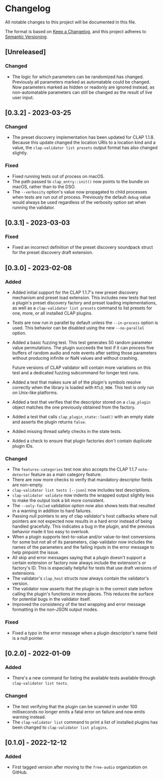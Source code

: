 # Changelog

All notable changes to this project will be documented in this file.

The format is based on [Keep a Changelog](https://keepachangelog.com/en/1.0.0/),
and this project adheres to [Semantic
Versioning](https://semver.org/spec/v2.0.0.html).

## [Unreleased]

### Changed

- The logic for which parameters can be randomized has changed. Previously all
  parameters marked as automatable could be changed. Now parameters marked as
  hidden or readonly are ignored instead, as non-automatable parameters can
  still be changed as the result of live user input.

## [0.3.2] - 2023-03-25

### Changed

- The preset discovery implementation has been updated for CLAP 1.1.8. Because
  this update changed the location URIs to a location kind and a value, the
  `clap-validator list presets` output format has also changed slightly.

### Fixed

- Fixed running tests out of process on macOS.
- The path passed to `clap_entry::init()` now points to the bundle on macOS,
  rather than to the DSO.
- The `--verbosity` option's value now propagated to child processes when tests
  are run out of process. Previously the default `debug` value would always be
  used regardless of the verbosity option set when running the validator.

## [0.3.1] - 2023-03-03

### Fixed

- Fixed an incorrect definition of the preset discovery soundpack struct for the
  preset discovery draft extension.

## [0.3.0] - 2023-02-08

### Added

- Added initial support for the CLAP 1.1.7's new preset discovery mechanism and
  preset load extension. This includes new tests that test a plugin's preset
  discovery factory and preset loading implementations, as well as a
  `clap-validator list presets` command to list presets for one, more, or all
  installed CLAP plugins.
- Tests are now run in parallel by default unless the `--in-process` option is
  used. This behavior can be disabled using the new `--no-parallel` option.
- Added a basic fuzzing test. This test generates 50 random parameter value
  permutations. The plugin succeeds the test if it can process five buffers of
  random audio and note events after setting those parameters without producing
  infinite or NaN values and without crashing.

  Future versions of CLAP validator will contain more variations on this test
  and a dedicated fuzzing subcommand for longer test runs.

- Added a test that makes sure all of the plugin's symbols resolve correctly
  when the library is loaded with `RTLD_NOW`. This test is only run on Unix-like
  platforms.
- Added a test that verifies that the descriptor stored on a `clap_plugin`
  object matches the one previously obtained from the factory.
- Added a test that calls `clap_plugin_state::load()` with an empty state and
  asserts the plugin returns `false`.
- Added missing thread safety checks in the state tests.
- Added a check to ensure that plugin factories don't contain duplicate plugin
  IDs.

### Changed

- The `features-categories` test now also accepts the CLAP 1.1.7 `note-detector`
  feature as a main category feature.
- There are now more checks to verify that mandatory descriptor fields are
  non-empty.
- `clap-validator list tests [--json]` now includes test descriptions.
- `clap-validator validate` now indents the wrapped output slightly less to make
  the output look a bit more consistent.
- The `--only-failed` validation option now also shows tests that resulted in a
  warning in addition to hard failures.
- Passing null pointers to any of clap validator's host callbacks where null
  pointers are not expected now results in a hard error instead of being handled
  gracefully. This indicates a bug in the plugin, and the previous behavior made
  it too easy to overlook.
- When a plugin supports text-to-value and/or value-to-text conversions for some
  but not all of its parameters, clap-validator now includes the names of the
  parameters and the failing inputs in the error message to help pinpoint the
  issue.
- All skip and error messages saying that a plugin doesn't support a certain
  extension or factory now always include the extension's or factory's ID. This
  is especially helpful for tests that use draft versions of extensions.
- The validator's `clap_host` structs now always contain the validator's
  version.
- The validator now asserts that the plugin is in the correct state before
  calling the plugin's functions in more places. This reduces the surface for
  potential bugs in the validator itself.
- Improved the consistency of the text wrapping and error message formatting in
  the non-JSON output modes.

### Fixed

- Fixed a typo in the error message when a plugin descriptor's name field is a
  null pointer.

## [0.2.0] - 2022-01-09

### Added

- There's a new command for listing the available tests available through
  `clap-validator list tests`.

### Changed

- The test verifying that the plugin can be scanned in under 100 milliseconds no
  longer emits a fatal error on failure and now emits warning instead.
- The `clap-validator list` command to print a list of installed plugins has
  been changed to `clap-validator list plugins`.

## [0.1.0] - 2022-12-12

### Added

- First tagged version after moving to the `free-audio` organization on GitHub.
